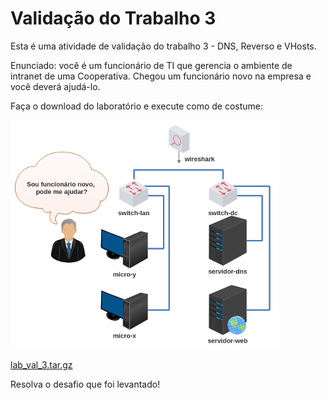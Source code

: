 # Validação do Trabalho 3

Esta é uma atividade de validação do trabalho 3 - DNS, Reverso e VHosts.

Enunciado: você é um funcionário de TI que gerencia o ambiente de intranet de uma Cooperativa. Chegou um funcionário novo na empresa e você deverá ajudá-lo.

Faça o download do laboratório e execute como de costume: 

![](lab_val_3.png)

[lab_val_3.tar.gz](lab_val_3.tar.gz)

Resolva o desafio que foi levantado! 

